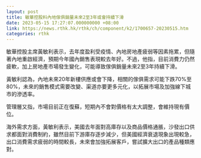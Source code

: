 ```yaml
---
layout: post
title: 敏華控股料內地傢俱銷量未來2至3年或會持續下滑
date: 2023-05-15 17:27:07.000000000 +08:00
link: https://news.rthk.hk/rthk/ch/component/k2/1700657-20230515.htm
categories: rthk
---
```


敏華控股主席黃敏利表示，去年度盈利受疫情、內地房地產疲弱等因素拖累，但隨著內地重啟經濟，預期今年國內銷售表現較去年好。不過，他指，目前消費力仍然疲軟，加上房地產市場發生變化，可能導致傢俱銷量未來2至3年持續下滑。

黃敏利認為，內地未來20年新樓供應或會下降，相關的傢俱需求可能下跌70%至80%，未來的銷售模式需要改變、渠道亦要更多元化，以拓展市場及加強線下城市的滲透率。

管理層又指，市場目前正在復蘇，短期內不會對價格有太大調整，會維持現有價位。

海外需求方面，黃敏利表示，美國去年面對高庫存以及商品價格通脹，沙發出口供求都面對消費制約，雖然目前下游庫存逐步減少，但美國經濟衰退現象出現較急，出口消費需求疲弱的時間較長，未來會加強拓展客戶，嘗試擴大出口的產品種類應對。
